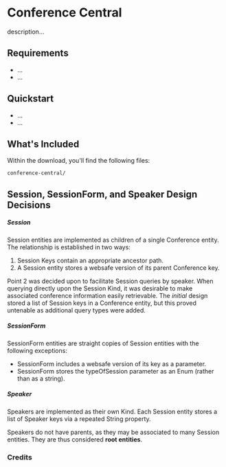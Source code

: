 # Conference Central #

description...

## Requirements ##
- ...
- ...

## Quickstart ##
- ...
- ...

## What's Included ##
Within the download, you'll find the following files:
```
conference-central/
```


## Session, SessionForm, and Speaker Design Decisions ##

##### Session #####

Session entities are implemented as children of a single Conference entity. The relationship is established in two ways:

1. Session Keys contain an appropriate ancestor path.
2. A Session entity stores a websafe version of its parent Conference key.

Point 2 was decided upon to facilitate Session queries by speaker. When querying directly upon the Session Kind, it was desirable to make associated conference information easily retrievable. The *initial* design stored a list of Session keys in a Conference entity, but this proved untenable as additional query types were added.

##### SessionForm #####

SessionForm entities are straight copies of Session entities with the following exceptions:
- SessionForm includes a websafe version of its key as a parameter.
- SessionForm stores the typeOfSession parameter as an Enum (rather than as a string).

##### Speaker #####

Speakers are implemented as their own Kind. Each Session entity stores a list of Speaker keys via a repeated String property.

Speakers do not have parents, as they may be associated to many Session entities. They are thus considered **root entities**.


### Credits ###
